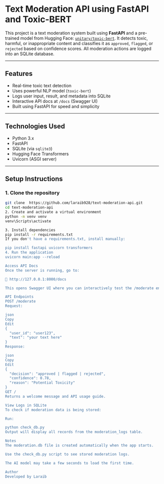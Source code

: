 #  Text Moderation API using FastAPI and Toxic-BERT

This project is a text moderation system built using **FastAPI** and a pre-trained model from Hugging Face: [`unitary/toxic-bert`](https://huggingface.co/unitary/toxic-bert). It detects toxic, harmful, or inappropriate content and classifies it as `approved`, `flagged`, or `rejected` based on confidence scores. All moderation actions are logged into an SQLite database.

---

## Features

- Real-time toxic text detection
- Uses powerful NLP model (`toxic-bert`)
- Logs user input, result, and metadata into SQLite
- Interactive API docs at `/docs` (Swagger UI)
- Built using FastAPI for speed and simplicity

---

## Technologies Used

- Python 3.x
- FastAPI
- SQLite (via `sqlite3`)
- Hugging Face Transformers
- Uvicorn (ASGI server)

---

## Setup Instructions

### 1. Clone the repository

```bash
git clone  https://github.com/laraib928/text-moderation-api.git
cd text-moderation-api
2. Create and activate a virtual environment
python -m venv venv
venv\Scripts\activate

3. Install dependencies
pip install -r requirements.txt
If you don't have a requirements.txt, install manually:

pip install fastapi uvicorn transformers
4. Run the application
uvicorn main:app --reload

Access API Docs
Once the server is running, go to:

🔗 http://127.0.0.1:8000/docs

This opens Swagger UI where you can interactively test the /moderate endpoint.

API Endpoints
POST /moderate
Request:

json
Copy
Edit
{
  "user_id": "user123",
  "text": "your text here"
}
Response:

json
Copy
Edit
{
  "decision": "approved | flagged | rejected",
  "confidence": 0.78,
  "reason": "Potential Toxicity"
}
GET /
Returns a welcome message and API usage guide.

View Logs in SQLite
To check if moderation data is being stored:

Run:

python check_db.py
Output will display all records from the moderation_logs table.

Notes
The moderation.db file is created automatically when the app starts.

Use the check_db.py script to see stored moderation logs.

The AI model may take a few seconds to load the first time.

Author
Developed by Laraib
